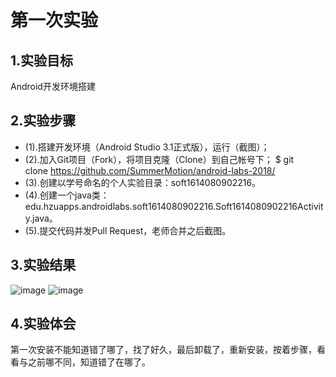# 第一次实验
## 1.实验目标
Android开发环境搭建
## 2.实验步骤
* (1).搭建开发环境（Android Studio 3.1正式版），运行（截图）；
* (2).加入Git项目（Fork），将项目克隆（Clone）到自己帐号下；
$ git clone https://github.com/SummerMotion/android-labs-2018/
* (3).创建以学号命名的个人实验目录：soft1614080902216。
* (4).创建一个java类：
edu.hzuapps.androidlabs.soft1614080902216.Soft1614080902216Activity.java。
* (5).提交代码并发Pull Request，老师合并之后截图。
## 3.实验结果
![image](https://github.com/SummerMotion/android-labs-2018/blob/master/soft1614080902216/result.png)
![image](https://github.com/SummerMotion/android-labs-2018/blob/master/soft1614080902216/result1.png)
## 4.实验体会
第一次安装不能知道错了哪了，找了好久，最后卸载了，重新安装，按着步骤，看看与之前哪不同，知道错了在哪了。

